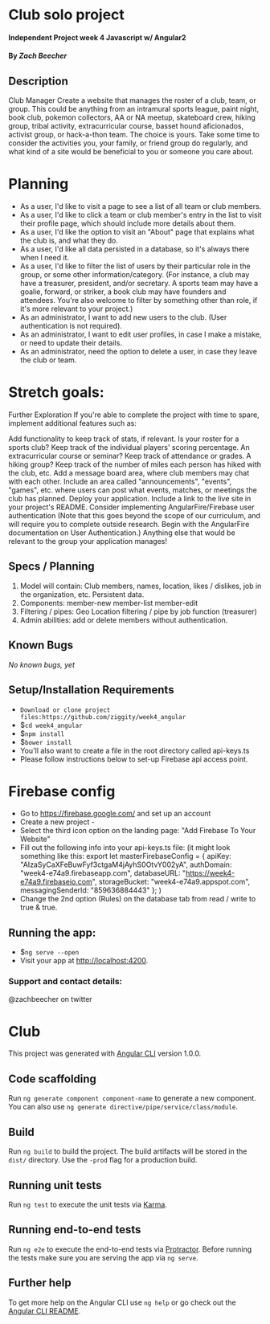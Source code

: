 # Club solo project

#### Independent Project week 4 Javascript w/ Angular2

#### By _**Zach Beecher**_

## Description

Club Manager
Create a website that manages the roster of a club, team, or group. This could be anything from an intramural sports league, paint night, book club, pokemon collectors, AA or NA meetup, skateboard crew, hiking group, tribal activity, extracurricular course, basset hound aficionados, activist group, or hack-a-thon team. The choice is yours. Take some time to consider the activities you, your family, or friend group do regularly, and what kind of a site would be beneficial to you or someone you care about.

# Planning

* As a user, I'd like to visit a page to see a list of all team or club members.
* As a user, I'd like to click a team or club member's entry in the list to  visit their profile page, which should include more details about them.
* As a user, I'd like the option to visit an "About" page that explains what the club is, and what they do.
* As a user, I'd like all data persisted in a database, so it's always there when I need it.
* As a user, I'd like to filter the list of users by their particular role in the group, or some other information/category. (For instance, a club may have a treasurer, president, and/or secretary. A sports team may have a goalie, forward, or striker, a book club may have founders and attendees. You're also welcome to filter by something other than role, if it's more relevant to your project.)
* As an administrator, I want to add new users to the club. (User authentication is not required).
* As an administrator, I want to edit user profiles, in case I make a mistake, or need to update their details.
* As an administrator, need the option to delete a user, in case they leave the club or team.

# Stretch goals:
Further Exploration
If you're able to complete the project with time to spare, implement additional features such as:

Add functionality to keep track of stats, if relevant. Is your roster for a sports club? Keep track of the individual players' scoring percentage. An extracurricular course or seminar? Keep track of attendance or grades. A hiking group? Keep track of the number of miles each person has hiked with the club, etc.
Add a message board area, where club members may chat with each other.
Include an area called "announcements", "events", "games", etc. where users can post what events, matches, or meetings the club has planned.
Deploy your application. Include a link to the live site in your project's README.
Consider implementing AngularFire/Firebase user authentication (Note that this goes beyond the scope of our curriculum, and will require you to complete outside research. Begin with the AngularFire documentation on User Authentication.)
Anything else that would be relevant to the group your application manages!

## Specs / Planning

1. Model will contain: Club members, names, location, likes / dislikes, job in the organization, etc. Persistent data.
2. Components:
  member-new
  member-list
  member-edit
3. Filtering / pipes:
  Geo Location filtering / pipe by job function (treasurer)
4. Admin abilities: add or delete members without authentication.

## Known Bugs

_No known bugs, yet_

## Setup/Installation Requirements

* `Download or clone project files:https://github.com/ziggity/week4_angular `
* $`cd week4_angular`
* $`npm install`
* $`bower install`
* You'll also want to create a file in the root directory called api-keys.ts
* Please follow instructions below to set-up Firebase api access point.

# Firebase config

* Go to https://firebase.google.com/ and set up an account
* Create a new project -
* Select the third icon option on the landing page: "Add Firebase To Your Website"
* Fill out the following info into your api-keys.ts file: (it might look something like this:
  export let masterFirebaseConfig = {
    apiKey: "AIzaSyCaXFeBuwFyf3ctgaM4jAyhS0OtvY002yA",
    authDomain: "week4-e74a9.firebaseapp.com",
    databaseURL: "https://week4-e74a9.firebaseio.com",
    storageBucket: "week4-e74a9.appspot.com",
    messagingSenderId: "859636884443"
  };
)
* Change the 2nd option (Rules) on the database tab from read / write to true & true.


## Running the app:
* $`ng serve --open`
* Visit your app at [http://localhost:4200](http://localhost:4200).

### Support and contact details:

@zachbeecher on twitter

# Club

This project was generated with [Angular CLI](https://github.com/angular/angular-cli) version 1.0.0.


## Code scaffolding

Run `ng generate component component-name` to generate a new component. You can also use `ng generate directive/pipe/service/class/module`.

## Build

Run `ng build` to build the project. The build artifacts will be stored in the `dist/` directory. Use the `-prod` flag for a production build.

## Running unit tests

Run `ng test` to execute the unit tests via [Karma](https://karma-runner.github.io).

## Running end-to-end tests

Run `ng e2e` to execute the end-to-end tests via [Protractor](http://www.protractortest.org/).
Before running the tests make sure you are serving the app via `ng serve`.

## Further help

To get more help on the Angular CLI use `ng help` or go check out the [Angular CLI README](https://github.com/angular/angular-cli/blob/master/README.md).
